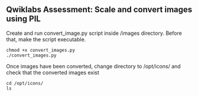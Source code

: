 ## Qwiklabs Assessment: Scale and convert images using PIL

Create and run convert_image.py script inside /images directory. Before that, make the script executable. 

```
chmod +x convert_images.py
./convert_images.py
```

Once images have been converted, change directory to /opt/icons/ and check that the converted images exist

```
cd /opt/icons/
ls
```

